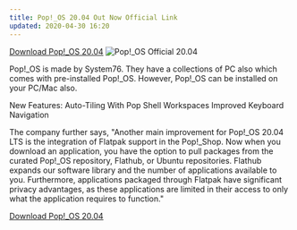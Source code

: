 ```yaml
---
title: Pop!_OS 20.04 Out Now Official Link
updated: 2020-04-30 16:20
---
```


[Download Pop!_OS 20.04](https://pop.system76.com/)
![Pop!_OS Official 20.04](https://avatars2.githubusercontent.com/u/33131755?s=300&v=4)

Pop!_OS is made by System76. They have a collections of PC also which comes with pre-installed Pop!_OS. However, Pop!_OS can be installed on your PC/Mac also.

New Features:
Auto-Tiling With Pop Shell
Workspaces
Improved Keyboard Navigation

The company further says, "Another main improvement for Pop!_OS 20.04 LTS is the integration of Flatpak support in the Pop!_Shop. Now when you download an application, you have the option to pull packages from the curated Pop!_OS repository, Flathub, or Ubuntu repositories. Flathub expands our software library and the number of applications available to you. Furthermore, applications packaged through Flatpak have significant privacy advantages, as these applications are limited in their access to only what the application requires to function."



[Download Pop!_OS 20.04](https://pop.system76.com/)

